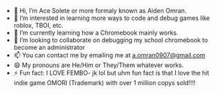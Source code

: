 - 👋 Hi, I’m Ace Solete or more formaly known as Aiden Omran.
- 👀 I’m interested in learning more ways to code and debug games like roblox, TBOI, etc.
- 🌱 I’m currently learning how a Chromebook mainly works.
- 💞️ I’m looking to collaborate on debugging my school chromebook to become an administrator
- 📫 You can contact me by emailing me at a.omran0907@gmail.com
- 😄 My pronouns are He/Him or They/Them whatever works.
- ⚡ Fun fact: I LOVE FEMBO- jk lol but uhm fun fact is that I love the hit indie game OMORI (Trademark) with over 1 million copys sold!!!!

<!---
GayFlowerBoi/GayFlowerBoi is a ✨ special ✨ repository because its `README.md` (this file) appears on your GitHub profile.
You can click the Preview link to take a look at your changes.
--->
